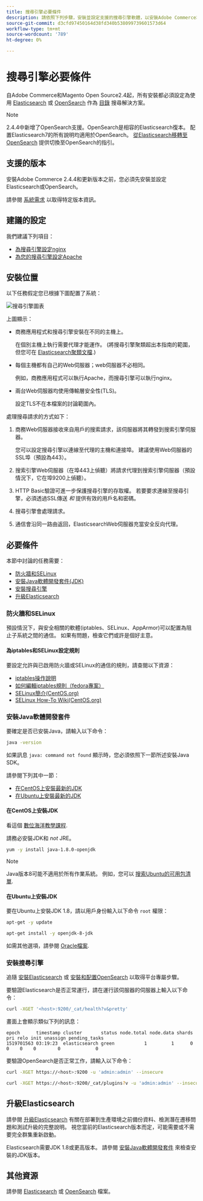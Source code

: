 ```yaml
---
title: 搜尋引擎必要條件
description: 請依照下列步驟，安裝並設定支援的搜尋引擎軟體，以安裝Adobe Commerce和Magento Open Source的內部部署。
source-git-commit: d3cfd97450164d38fd340b538099739601573d64
workflow-type: tm+mt
source-wordcount: '789'
ht-degree: 0%

---
```



# 搜尋引擎必要條件

自Adobe Commerce和Magento Open Source2.4起，所有安裝都必須設定為使用 [Elasticsearch](https://www.elastic.co) 或 [OpenSearch](https://opensearch.org/) 作為 [目錄](https://glossary.magento.com/catalog) 搜尋解決方案。

>[!NOTE]
>
>2.4.4中新增了OpenSearch支援。OpenSearch是相容的Elasticsearch復本。 配置Elasticsearch7的所有說明均適用於OpenSearch。 [從Elasticsearch移轉至OpenSearch](../../../upgrade/prepare/opensearch-migration.md) 提供切換至OpenSearch的指引。

## 支援的版本

安裝Adobe Commerce 2.4.4和更新版本之前，您必須先安裝並設定Elasticsearch或OpenSearch。

請參閱 [系統需求](../../system-requirements.md) 以取得特定版本資訊。

## 建議的設定

我們建議下列項目：

* [為搜尋引擎設定nginx](configure-nginx.md)
* [為您的搜尋引擎設定Apache](configure-apache.md)

## 安裝位置

以下任務假定您已根據下圖配置了系統：

![搜尋引擎圖表](../../../assets/installation/search-engine-config.svg)

上圖顯示：

* 商務應用程式和搜尋引擎安裝在不同的主機上。

   在個別主機上執行需要代理才能運作。 (將搜尋引擎聚類超出本指南的範圍，但您可在 [Elasticsearch聚類文檔](https://www.elastic.co/guide/en/elasticsearch/guide/current/distributed-cluster.html).)

* 每個主機都有自己的Web伺服器；web伺服器不必相同。

   例如，商務應用程式可以執行Apache，而搜尋引擎可以執行nginx。

* 兩台Web伺服器均使用傳輸層安全性(TLS)。

   設定TLS不在本檔案的討論範圍內。

處理搜尋請求的方式如下：

1. 商務Web伺服器接收來自用戶的搜索請求，該伺服器將其轉發到搜索引擎伺服器。

   您可以設定搜尋引擎以連線至代理的主機和連接埠。 建議使用Web伺服器的SSL埠（預設為443）。

1. 搜索引擎Web伺服器（在埠443上偵聽）將請求代理到搜索引擎伺服器（預設情況下，它在埠9200上偵聽）。

1. HTTP Basic驗證可進一步保護搜尋引擎的存取權。 若要要求連線至搜尋引擎，必須透過SSL傳送 *和* 提供有效的用戶名和密碼。

1. 搜尋引擎會處理請求。

1. 通信會沿同一路由返回，ElasticsearchWeb伺服器充當安全反向代理。

## 必要條件

本節中討論的任務需要：

* [防火牆和SELinux](#firewall-and-selinux)
* [安裝Java軟體開發套件(JDK)](#install-the-java-software-development-kit)
* [安裝搜尋引擎](#install-the-search-engine)
* [升級Elasticsearch](#upgrading-elasticsearch)

### 防火牆和SELinux

預設情況下，與安全相關的軟體(iptables、SELinux、AppArmor)可以配置為阻止子系統之間的通信。 如果有問題，檢查它們或許是個好主意。

#### 為iptables和SELinux設定規則

要設定允許與已啟用防火牆或SELinux的通信的規則，請查閱以下資源：

* [iptables操作說明](https://help.ubuntu.com/community/IptablesHowTo)
* [如何編輯iptables規則（fedora專案）](https://fedoraproject.org/wiki/How_to_edit_iptables_rules)
* [SELinux簡介(CentOS.org)](https://www.centos.org)
* [SELinux How-To Wiki(CentOS.org)](https://wiki.centos.org/HowTos/SELinux)

### 安裝Java軟體開發套件

要確定是否已安裝Java，請輸入以下命令：

```bash
java -version
```

如果訊息 `java: command not found` 顯示時，您必須依照下一節所述安裝Java SDK。

請參閱下列其中一節：

* [在CentOS上安裝最新的JDK](#install-the-jdk-on-centos)
* [在Ubuntu上安裝最新的JDK](#install-the-jdk-on-ubuntu)

#### 在CentOS上安裝JDK

看這個 [數位海洋教學課程](https://www.digitalocean.com/community/tutorials/how-to-install-java-on-centos-and-fedora#install-oracle-java-8).

請務必安裝JDK和 *not* JRE。

```bash
yum -y install java-1.8.0-openjdk
```

>[!NOTE]
>
>Java版本8可能不適用於所有作業系統。 例如，您可以 [搜索Ubuntu的可用包清單](https://packages.ubuntu.com/).

#### 在Ubuntu上安裝JDK

要在Ubuntu上安裝JDK 1.8，請以用戶身份輸入以下命令 `root` 權限：

```bash
apt-get -y update
```

```bash
apt-get install -y openjdk-8-jdk
```

如需其他選項，請參閱 [Oracle檔案](https://docs.oracle.com/javase/8/docs/technotes/guides/install/install_overview.html).

### 安裝搜尋引擎

追隨 [安裝Elasticsearch](https://www.elastic.co/guide/en/elasticsearch/reference/current/install-elasticsearch.html) 或 [安裝和配置OpenSearch](https://opensearch.org/docs/latest/opensearch/install/index/) 以取得平台專屬步驟。

要驗證Elasticsearch是否正常運行，請在運行該伺服器的伺服器上輸入以下命令：

```bash
curl -XGET '<host>:9200/_cat/health?v&pretty'
```

畫面上會顯示類似下列的訊息：

```terminal
epoch      timestamp cluster       status node.total node.data shards pri relo init unassign pending_tasks
1519701563 03:19:23  elasticsearch green           1         1      0   0    0    0        0             0
```

要驗證OpenSearch是否正常工作，請輸入以下命令：

```bash
curl -XGET https://<host>:9200 -u 'admin:admin' --insecure
```

```bash
curl -XGET https://<host>:9200/_cat/plugins?v -u 'admin:admin' --insecure
```

## 升級Elasticsearch

請參閱 [升級Elasticsearch](https://www.elastic.co/guide/en/elasticsearch/reference/current/setup-upgrade.html) 有關在部署到生產環境之前備份資料、檢測潛在遷移問題和測試升級的完整說明。 視您當前的Elasticsearch版本而定，可能需要或不需要完全群集重新啟動。

Elasticsearch需要JDK 1.8或更高版本。 請參閱 [安裝Java軟體開發套件](#install-the-java-software-development-kit) 來檢查安裝的JDK版本。

## 其他資源

請參閱 [Elasticsearch](https://www.elastic.co/guide/en/elasticsearch/reference/current/index.html) 或 [OpenSearch](https://opensearch.org/docs/latest/) 檔案。
